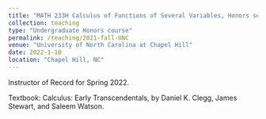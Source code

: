 ```yaml
---
title: "MATH 233H Calculus of Functions of Several Variables, Honors section "
collection: teaching
type: "Undergraduate Honors course"
permalink: /teaching/2021-fall-UNC
venue: "University of North Carolina at Chapel Hill"
date: 2022-1-10
location: "Chapel Hill, NC"
---
```


Instructor of Record for Spring 2022. 

Textbook: Calculus: Early Transcendentals, by Daniel K. Clegg, James Stewart, and Saleem Watson.
